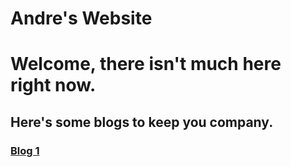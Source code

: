 # Andre's Website

# Welcome, there isn't much here right now.

## Here's some blogs to keep you company.

### [Blog 1](blog1.md)
